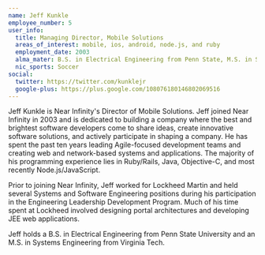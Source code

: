 ```yaml
---
name: Jeff Kunkle
employee_number: 5
user_info:
  title: Managing Director, Mobile Solutions
  areas_of_interest: mobile, ios, android, node.js, and ruby
  employment_date: 2003
  alma_mater: B.S. in Electrical Engineering from Penn State, M.S. in Systems Engineering from Virginia Tech
  nic_sports: Soccer
social:
  twitter: https://twitter.com/kunklejr
  google-plus: https://plus.google.com/108076180146802069516
---
```

Jeff Kunkle is Near Infinity's Director of Mobile Solutions. Jeff joined Near Infinity in 2003 and is dedicated to building a company where the best and brightest software developers come to share ideas, create innovative software solutions, and actively participate in shaping a company. He has spent the past ten years leading Agile-focused development teams and creating web and network-based systems and applications. The majority of his programming experience lies in Ruby/Rails, Java, Objective-C, and most recently Node.js/JavaScript.

Prior to joining Near Infinity, Jeff worked for Lockheed Martin and held several Systems and Software Engineering positions during his participation in the Engineering Leadership Development Program. Much of his time spent at Lockheed involved designing portal architectures and developing JEE web applications.

Jeff holds a B.S. in Electrical Engineering from Penn State University and an M.S. in Systems Engineering from Virginia Tech.

